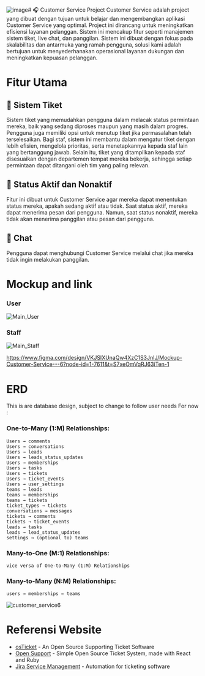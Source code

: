 ![image](https://github.com/user-attachments/assets/6127b877-6b6e-45ed-9ce2-320e2719973a)# 🎧 Customer Service
Project Customer Service adalah project yang dibuat dengan tujuan untuk belajar dan mengembangkan aplikasi Customer Service yang optimal. Project ini dirancang untuk meningkatkan efisiensi layanan pelanggan. Sistem ini mencakup fitur seperti manajemen sistem tiket, live chat, dan panggilan. Sistem ini dibuat dengan fokus pada skalabilitas dan antarmuka yang ramah pengguna, solusi kami adalah bertujuan untuk menyederhanakan operasional layanan dukungan dan meningkatkan kepuasan pelanggan.

# Fitur Utama
## 🎫 Sistem Tiket
Sistem tiket yang memudahkan pengguna dalam melacak status permintaan mereka, baik yang sedang diproses maupun yang masih dalam progres. Pengguna juga memiliki opsi untuk menutup tiket jika permasalahan telah terselesaikan. Bagi staf, sistem ini membantu dalam mengatur tiket dengan lebih efisien, mengelola prioritas, serta menetapkannya kepada staf lain yang bertanggung jawab. Selain itu, tiket yang ditampilkan kepada staf disesuaikan dengan departemen tempat mereka bekerja, sehingga setiap permintaan dapat ditangani oleh tim yang paling relevan.

## 📴 Status Aktif dan Nonaktif
Fitur ini dibuat untuk Customer Service agar mereka dapat menentukan status mereka, apakah sedang aktif atau tidak. Saat status aktif, mereka dapat menerima pesan dari pengguna. Namun, saat status nonaktif, mereka tidak akan menerima panggilan atau pesan dari pengguna.

## 📱 Chat
Pengguna dapat menghubungi Customer Service melalui chat jika mereka tidak ingin melakukan panggilan.

# Mockup and link
### User
![Main_User](https://github.com/user-attachments/assets/bf955bd8-9074-4971-903e-d6f5d80f6c3f)

### Staff
![Main_Staff](https://github.com/user-attachments/assets/d4549e14-ba9b-44eb-baff-1e8664f443fa)

https://www.figma.com/design/VKJSIXUnaQw4XzC1S3JnIJ/Mockup-Customer-Service---6?node-id=1-7611&t=S7xeOmVqRJ63iTen-1

# ERD
This is are database design, subject to change to follow user needs
For now :
### One-to-Many (1:M) Relationships:

    Users → comments
    Users → conversations
    Users → leads
    Users → leads_status_updates
    Users → memberships
    Users → tasks
    Users → tickets
    Users → ticket_events
    Users → user_settings
    teams → leads
    teams → memberships
    teams → tickets
    ticket_types → tickets
    conversations → messages
    tickets → comments
    tickets → ticket_events
    leads → tasks
    leads → lead_status_updates
    settings → (optional to) teams

### Many-to-One (M:1) Relationships:

    vice versa of One-to-Many (1:M) Relationships

### Many-to-Many (N:M) Relationships:

    users → memberships ← teams

![customer_service6](https://github.com/user-attachments/assets/fb6b6f06-0aeb-46dc-983a-44b33105ec73)

# Referensi Website
- [osTicket](https://osticket.com/) - An Open Source Supporting Ticket Software  
- [Open Support](https://github.com/opensupportapp/opensupport) - Simple Open Source Ticket System, made with React and Ruby  
- [Jira Service Management](https://www.atlassian.com/software/jira/service-management) - Automation for ticketing software  
